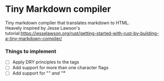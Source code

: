 # Tiny Markdown compiler
Tiny markdown compiler that translates markdown to HTML.\
Heavely inspired by Jesse Lawson's tutorial:https://jesselawson.org/rust/getting-started-with-rust-by-building-a-tiny-markdown-compiler/

### Things to implement

- [ ] Apply DRY principles to the tags
- [ ] Add support for more than one character flags
- [ ] Add support for "<em>" and "<strong>"